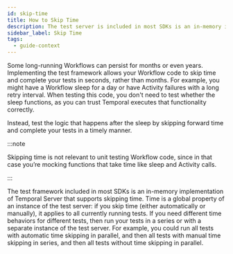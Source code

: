 ```yaml
---
id: skip-time
title: How to Skip Time
description: The test server is included in most SDKs is an in-memory implementation of Temporal Server that supports skipping time.
sidebar_label: Skip Time
tags:
  - guide-context
---
```


Some long-running Workflows can persist for months or even years. Implementing the test framework allows your Workflow code to skip time and complete your tests in seconds, rather than months. For example, you might have a Workflow sleep for a day or have Activity failures with a long retry interval. When testing this code, you don't need to test whether the sleep functions, as you can trust Temporal executes that functionality correctly.

Instead, test the logic that happens after the sleep by skipping forward time and complete your tests in a timely manner.

:::note

Skipping time is not relevant to unit testing Workflow code, since in that case you’re mocking functions that take time like sleep and Activity calls.

:::

The test framework included in most SDKs is an in-memory implementation of Temporal Server that supports skipping time. Time is a global property of an instance of the test server: if you skip time (either automatically or manually), it applies to all currently running tests. If you need different time behaviors for different tests, then run your tests in a series or with a separate instance of the test server. For example, you could run all tests with automatic time skipping in parallel, and then all tests with manual time skipping in series, and then all tests without time skipping in parallel.
